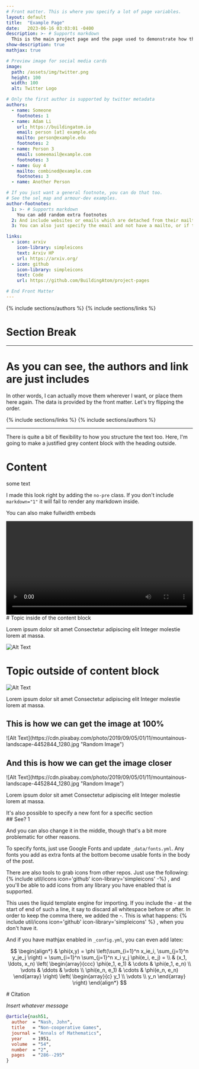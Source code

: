 ```yaml
---
# Front matter. This is where you specify a lot of page variables.
layout: default
title:  "Example Page"
date:   2023-06-16 03:03:01 -0400
description: >- # Supports markdown
  This is the main project page and the page used to demonstrate how this works with all of the options for the Front Matter present
show-description: true
mathjax: true

# Preview image for social media cards
image:
  path: /assets/img/twitter.png
  height: 100
  width: 100
  alt: Twitter Logo

# Only the first author is supported by twitter metadata
authors:
  - name: Someone
    footnotes: 1
  - name: Adam Li
    url: https://buildingatom.io
    email: person [at] example.edu
    mailto: person@example.edu
    footnotes: 2
  - name: Person 3
    email: someemail@example.com
    footnotes: 3
  - name: Guy 4
    mailto: combined@example.com
    footnotes: 3
  - name: Another Person

# If you just want a general footnote, you can do that too.
# See the sel_map and armour-dev examples.
author-footnotes:
  1: >- # Supports markdown
    You can add random extra footnotes
  2: And include websites or emails which are detached from their mailto
  3: You can also just specify the email and not have a mailto, or if there's a mailto you want to use, you can specify only that

links:
  - icon: arxiv
    icon-library: simpleicons
    text: Arxiv HP
    url: https://arxiv.org/
  - icon: github
    icon-library: simpleicons
    text: Code
    url: https://github.com/BuildingAtom/project-pages

# End Front Matter
---
```


{% include sections/authors %}
{% include sections/links %}

# Section Break
---

# As you can see, the authors and link are just includes

In other words, I can actually move them wherever I want, or place them here again.
The data is provided by the front matter.
Let's try flipping the order.

{% include sections/links %}
{% include sections/authors %}

---

There is quite a bit of flexibility to how you structure the text too.
Here, I'm going to make a justified grey content block with the heading outside.

# Content
<div markdown="1" class="content-block grey justify no-pre">
some text
</div>

I made this look right by adding the `no-pre` class.
If you don't include `markdown="1"` it will fail to render any markdown inside.

You can also make fullwidth embeds
<div class="fullwidth">
<video controls="" width="100%" style="background-color:black;"></video>
</div>

<div markdown="1" class="content-block grey justify">
# Topic inside of the content block

Lorem ipsum dolor sit amet Consectetur adipiscing elit Integer molestie lorem at massa.

![Alt Text](https://cdn.pixabay.com/photo/2019/09/05/01/11/mountainous-landscape-4452844_1280.jpg "Random Image")
</div>

# Topic outside of content block

![Alt Text](https://cdn.pixabay.com/photo/2019/09/05/01/11/mountainous-landscape-4452844_1280.jpg "Random Image")

Lorem ipsum dolor sit amet Consectetur adipiscing elit Integer molestie lorem at massa.

## This is how we can get the image at 100%

<div markdown="1" class="fullwidth">
![Alt Text](https://cdn.pixabay.com/photo/2019/09/05/01/11/mountainous-landscape-4452844_1280.jpg "Random Image")
</div>

## And this is how we can get the image closer

<div markdown="1" class="no-pre">
![Alt Text](https://cdn.pixabay.com/photo/2019/09/05/01/11/mountainous-landscape-4452844_1280.jpg "Random Image")
</div>

Lorem ipsum dolor sit amet Consectetur adipiscing elit Integer molestie lorem at massa.

<div markdown="1" class="cabin">
It's also possible to specify a new font for a specific section
</div>

<div markdown="1" class="jp">
## See? 1
</div>

And you can also <span class="cabin">change it in the middle</span>, though that's a bit more problematic for other reasons.

To specify fonts, just use Google Fonts and update `_data/fonts.yml`.
Any fonts you add as extra fonts at the bottom become usable fonts in the body of the post.

There are also tools to grab icons from other repos.
Just use the following:
{% include util/icons icon='github' icon-library='simpleicons' -%}
, and you'll be able to add icons from any library you have enabled that is supported.

This uses the liquid template engine for importing.
If you include the - at the start of end of such a line, it say to discard all whitespace before or after.
In order to keep the comma there, we added the -.
This is what happens:
{% include util/icons icon='github' icon-library='simpleicons' %}
, when you don't have it.

And if you have mathjax enabled in `_config.yml`, you can even add latex:

$$
\begin{align*}
  & \phi(x,y) = \phi \left(\sum_{i=1}^n x_ie_i, \sum_{j=1}^n y_je_j \right)
  = \sum_{i=1}^n \sum_{j=1}^n x_i y_j \phi(e_i, e_j) = \\
  & (x_1, \ldots, x_n) \left( \begin{array}{ccc}
      \phi(e_1, e_1) & \cdots & \phi(e_1, e_n) \\
      \vdots & \ddots & \vdots \\
      \phi(e_n, e_1) & \cdots & \phi(e_n, e_n)
    \end{array} \right)
  \left( \begin{array}{c}
      y_1 \\
      \vdots \\
      y_n
    \end{array} \right)
\end{align*}
$$

<div markdown="1" class="content-block grey justify">
# Citation

*Insert whatever message*

```bibtex
@article{nash51,
  author  = "Nash, John",
  title   = "Non-cooperative Games",
  journal = "Annals of Mathematics",
  year    = 1951,
  volume  = "54",
  number  = "2",
  pages   = "286--295"
}
```
</div>